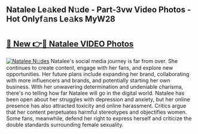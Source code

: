 ## Natalee Le𝚊ked N𝚞de - Part-3vw Video Photos - Hot Onlyf𝚊ns Le𝚊ks MyW28

# <h2><a href="http://ab14020.deff.icu/?id=Natalee">🔗 New 👉🔴 Natalee VIDEO Photos</a></h2>

[![Natalee N𝚞des](https://i.imgur.com/rIISA9y.gif)](http://ab14020.deff.icu/?id=Natalee)
Natalee's social media journey is far from over. She continues to create content, engage with her fans, and explore new opportunities. Her future plans include expanding her brand, collaborating with more influencers and brands, and potentially starting her own business. With her unwavering determination and undeniable charisma, there's no telling how far Natalee will go in the digital world. Natalee has been open about her struggles with depression and anxiety, but her online presence has also attracted toxicity and online harassment. Critics argue that her content perpetuates harmful stereotypes and objectifies women. Some fans, meanwhile, defend her right to express herself and criticize the double standards surrounding female sexuality.
